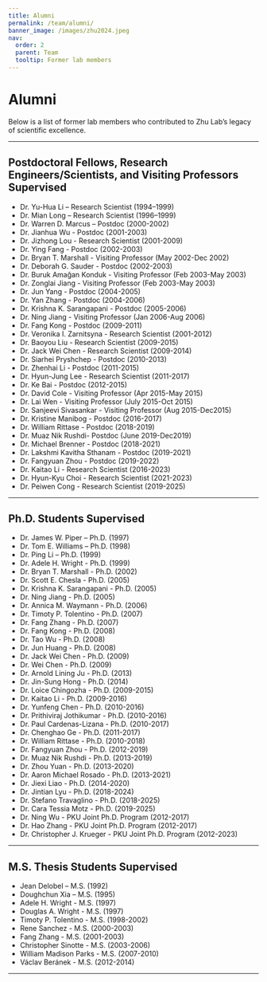 ```yaml
---
title: Alumni
permalink: /team/alumni/
banner_image: /images/zhu2024.jpeg
nav: 
  order: 2
  parent: Team
  tooltip: Former lab members
--- 
```


# <i class="fas fa-users"></i>Alumni

Below is a list of former lab members who contributed to Zhu Lab’s legacy of scientific excellence.

---

## Postdoctoral Fellows, Research Engineers/Scientists, and Visiting Professors Supervised

- Dr. Yu-Hua Li – Research Scientist (1994–1999)
- Dr. Mian Long – Research Scientist (1996–1999)
- Dr. Warren D. Marcus – Postdoc (2000-2002)
- Dr. Jianhua Wu - Postdoc (2001-2003)
- Dr. Jizhong Lou - Research Scientist (2001-2009)
- Dr. Ying Fang - Postdoc (2002-2003)
- Dr. Bryan T. Marshall - Visiting Professor (May 2002-Dec 2002)
- Dr. Deborah G. Sauder - Postdoc (2002-2003)
- Dr. Buruk Amağan Konduk - Visiting Professor (Feb 2003-May 2003)
- Dr. Zonglai Jiang - Visiting Professor (Feb 2003-May 2003)
- Dr. Jun Yang - Postdoc (2004-2005)
- Dr. Yan Zhang - Postdoc (2004-2006)
- Dr. Krishna K. Sarangapani - Postdoc (2005-2006)
- Dr. Ning Jiang - Visiting Professor (Jan 2006-Aug 2006)
- Dr. Fang Kong - Postdoc (2009-2011)
- Dr. Veronika I. Zarnitsyna - Research Scientist (2001-2012)
- Dr. Baoyou Liu - Research Scientist (2009-2015)
- Dr. Jack Wei Chen - Research Scientist (2009-2014)
- Dr. Siarhei Pryshchep - Postdoc (2010-2013)
- Dr. Zhenhai Li - Postdoc (2011-2015)
- Dr. Hyun-Jung Lee - Research Scientist (2011-2017)
- Dr. Ke Bai - Postdoc (2012-2015)
- Dr. David Cole - Visiting Professor (Apr 2015-May 2015)
- Dr. Lai Wen - Visiting Professor (July 2015-Oct 2015)
- Dr. Sanjeevi Sivasankar - Visiting Professor (Aug 2015-Dec2015)
- Dr. Kristine Manibog - Postdoc (2016-2017)
- Dr. William Rittase - Postdoc (2018-2019)
- Dr. Muaz Nik Rushdi- Postdoc (June 2019-Dec2019)
- Dr. Michael Brenner - Postdoc (2018-2021)
- Dr. Lakshmi Kavitha Sthanam - Postdoc (2019-2021)
- Dr. Fangyuan Zhou - Postdoc (2019-2022)
- Dr. Kaitao Li - Research Scientist (2016-2023)
- Dr. Hyun-Kyu Choi - Research Scientist (2021-2023)
- Dr. Peiwen Cong - Research Scientist (2019-2025)

---

## Ph.D. Students Supervised

- Dr. James W. Piper – Ph.D. (1997)
- Dr. Tom E. Williams – Ph.D. (1998)
- Dr. Ping Li – Ph.D. (1999)
- Dr. Adele H. Wright - Ph.D. (1999)
- Dr. Bryan T. Marshall - Ph.D. (2002)
- Dr. Scott E. Chesla - Ph.D. (2005)
- Dr. Krishna K. Sarangapani - Ph.D. (2005)
- Dr. Ning Jiang - Ph.D. (2005)
- Dr. Annica M. Waymann - Ph.D. (2006)
- Dr. Timoty P. Tolentino - Ph.D. (2007)
- Dr. Fang Zhang - Ph.D. (2007)
- Dr. Fang Kong - Ph.D. (2008)
- Dr. Tao Wu - Ph.D. (2008)
- Dr. Jun Huang - Ph.D. (2008)
- Dr. Jack Wei Chen - Ph.D. (2009)
- Dr. Wei Chen - Ph.D. (2009)
- Dr. Arnold Lining Ju - Ph.D. (2013)
- Dr. Jin-Sung Hong - Ph.D. (2014)
- Dr. Loice Chingozha - Ph.D. (2009-2015)
- Dr. Kaitao Li - Ph.D. (2009-2016)
- Dr. Yunfeng Chen - Ph.D. (2010-2016)
- Dr. Prithiviraj Jothikumar - Ph.D. (2010-2016)
- Dr. Paul Cardenas-Lizana - Ph.D. (2010-2017)
- Dr. Chenghao Ge - Ph.D. (2011-2017)
- Dr. William Rittase - Ph.D. (2010-2018)
- Dr. Fangyuan Zhou - Ph.D. (2012-2019)
- Dr. Muaz Nik Rushdi - Ph.D. (2013-2019)
- Dr. Zhou Yuan - Ph.D. (2013-2020)
- Dr. Aaron Michael Rosado - Ph.D. (2013-2021)
- Dr. Jiexi Liao - Ph.D. (2014-2020)
- Dr. Jintian Lyu - Ph.D. (2018-2024)
- Dr. Stefano Travaglino - Ph.D. (2018-2025)
- Dr. Cara Tessia Motz - Ph.D. (2019-2025)
- Dr. Ning Wu - PKU Joint Ph.D. Program (2012-2017)
- Dr. Hao Zhang - PKU Joint Ph.D. Program (2012-2017)
- Dr. Christopher J. Krueger - PKU Joint Ph.D. Program (2012-2023)
  
---

## M.S. Thesis Students Supervised

- Jean Delobel – M.S. (1992)
- Doughchun Xia – M.S. (1995)
- Adele H. Wright - M.S. (1997)
- Douglas A. Wright - M.S. (1997)
- Timoty P. Tolentino - M.S. (1998-2002)
- Rene Sanchez - M.S. (2000-2003)
- Fang Zhang - M.S. (2001-2003)
- Christopher Sinotte - M.S. (2003-2006)
- William Madison Parks - M.S. (2007-2010)
- Václav Beránek - M.S. (2012-2014)

---


